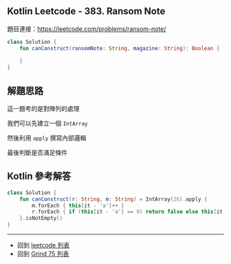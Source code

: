 ## Kotlin Leetcode - 383. Ransom Note

題目連接：<https://leetcode.com/problems/ransom-note/>

```kotlin
class Solution {
    fun canConstruct(ransomNote: String, magazine: String): Boolean {
        
    }
}
```

## 解題思路

這一題考的是對陣列的處理

我們可以先建立一個 `IntArray`

然後利用 `apply` 撰寫內部邏輯

最後判斷是否滿足條件

## Kotlin 參考解答

```kotlin
class Solution {
    fun canConstruct(r: String, m: String) = IntArray(26).apply {
        m.forEach { this[it - 'a']++ }
        r.forEach { if (this[it - 'a'] == 0) return false else this[it - 'a']-- }
    }.isNotEmpty()
}
```

------

- 回到 [leetcode 列表](index.md)
- 回到 [Grind 75 列表](grind75.md)
